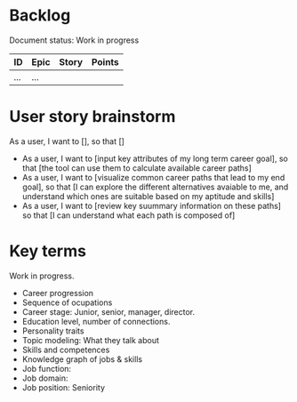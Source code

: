 # Backlog
Document status: Work in progress

ID | Epic | Story | Points 
--- | --- | --- | --- 
... |...| 

# User story brainstorm

As a user, I want to [], so that []

* As a user, I want to [input key attributes of my long term career goal], so
that [the tool can use them to calculate available career paths]
* As a user, I want to [visualize common career paths that lead to my end goal], so that [I can explore the different alternatives avaiable to me, and understand which ones are suitable based on my aptitude and skills]
* As a user, I want to [review key suummary information on these paths] so that [I can understand what each path is composed of]

# Key terms
Work in progress.  

* Career progression
* Sequence of ocupations
* Career stage: Junior, senior, manager, director.
* Education level, number of connections.
* Personality traits
* Topic modeling: What they talk about
* Skills and competences
* Knowledge graph of jobs & skills
* Job function: 
* Job domain: 
* Job position: Seniority
